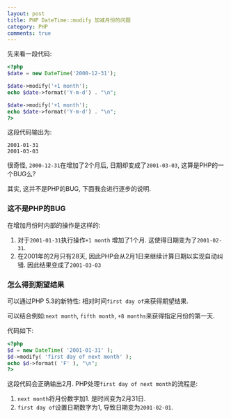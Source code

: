 ```yaml
---
layout: post
title: PHP DateTime::modify 加减月份的问题
category: PHP
comments: true
---
```

先来看一段代码:
``` php
<?php
$date = new DateTime('2000-12-31');

$date->modify('+1 month');
echo $date->format('Y-m-d') . "\n";

$date->modify('+1 month');
echo $date->format('Y-m-d') . "\n";
?>
```



这段代码输出为:
``` text
2001-01-31
2001-03-03
```

很奇怪, `2000-12-31`在增加了2个月后, 日期却变成了`2001-03-03`, 这算是PHP的一个BUG么?

其实, 这并不是PHP的BUG, 下面我会进行逐步的说明.

### **这不是PHP的BUG**

在增加月份时内部的操作是这样的:

1. 对于`2001-01-31`执行操作`+1 month` 增加了1个月. 这使得日期变为了`2001-02-31`.
2. 在2001年的2月只有28天, 因此PHP会从2月1日来继续计算日期以实现自动纠错. 因此结果变成了`2001-03-03`

### **怎么得到期望结果**

可以通过PHP 5.3的新特性: 相对时间`first day of`来获得期望结果.

可以结合例如:`next month`, `fifth month`, `+8 months`来获得指定月份的第一天.

代码如下:

``` php
<?php
$d = new DateTime( '2001-01-31' );
$d->modify( 'first day of next month' );
echo $d->format( 'F' ), "\n";
?>
```

这段代码会正确输出2月. PHP处理`first day of next month`的流程是:

1. `next month`将月份数字加1. 是时间变为2月31日.
2. `first day of`设置日期数字为1, 导致日期变为`2001-02-01`.
